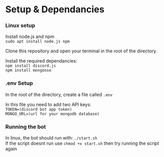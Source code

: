 # Setup & Dependancies
### Linux setup

Install node.js and npm <br />
`sudo apt install node.js npm`

Clone this repository and open your terminal in the root of the directory.

Install the required dependancies: <br />
`npm install discord.js` <br />
`npm install mongoose`

### .env Setup

In the root of the directory, create a file called `.env`

In this file you need to add two API keys: <br />
`TOKEN=(discord bot app token)` <br />
`MONGO_URL=(url for your mongodb database)`

### Running the bot

In linux, the bot should run with: `./start.sh` <br />
If the script doesnt run use `chmod +x start.sh` then try running the script again
